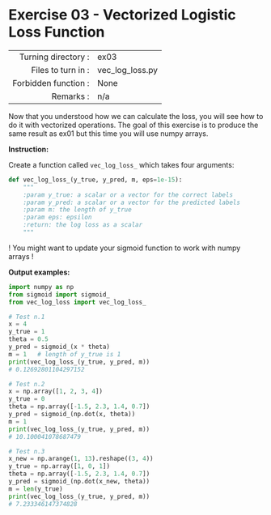 # Exercise 03 - Vectorized Logistic Loss Function

|                         |                         |
| -----------------------:| ----------------------- |
|   Turning directory :   |  ex03                   |
|   Files to turn in :    |  vec_log_loss.py        |
|   Forbidden function :  |  None                   |
|   Remarks :             |  n/a                    |

Now that you understood how we can calculate the loss, you will see how to do it with vectorized operations.
The goal of this exercise is to produce the same result as ex01 but this time you will use numpy arrays.

**Instruction:**

Create a function called `vec_log_loss_` which takes four arguments: 
```python
def vec_log_loss_(y_true, y_pred, m, eps=1e-15):
    """
    :param y_true: a scalar or a vector for the correct labels
    :param y_pred: a scalar or a vector for the predicted labels
    :param m: the length of y_true
    :param eps: epsilon
    :return: the log loss as a scalar
    """
```

! You might want to update your sigmoid function to work with numpy arrays !

**Output examples:**
```python
import numpy as np
from sigmoid import sigmoid_
from vec_log_loss import vec_log_loss_

# Test n.1
x = 4
y_true = 1
theta = 0.5
y_pred = sigmoid_(x * theta)
m = 1   # length of y_true is 1
print(vec_log_loss_(y_true, y_pred, m))     
# 0.12692801104297152

# Test n.2
x = np.array([1, 2, 3, 4])
y_true = 0
theta = np.array([-1.5, 2.3, 1.4, 0.7])
y_pred = sigmoid_(np.dot(x, theta))
m = 1
print(vec_log_loss_(y_true, y_pred, m))     
# 10.100041078687479

# Test n.3
x_new = np.arange(1, 13).reshape((3, 4))
y_true = np.array([1, 0, 1])
theta = np.array([-1.5, 2.3, 1.4, 0.7])
y_pred = sigmoid_(np.dot(x_new, theta))
m = len(y_true)
print(vec_log_loss_(y_true, y_pred, m))     
# 7.233346147374828
```
